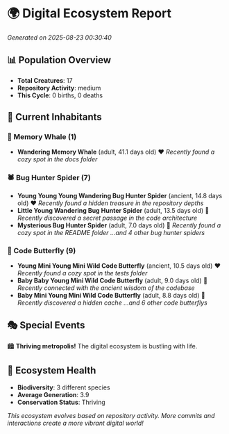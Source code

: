 # 🌍 Digital Ecosystem Report
*Generated on 2025-08-23 00:30:40*

## 📊 Population Overview
- **Total Creatures**: 17
- **Repository Activity**: medium
- **This Cycle**: 0 births, 0 deaths

## 👥 Current Inhabitants

### 🐋 Memory Whale (1)
- **Wandering Memory Whale** (adult, 41.1 days old) ❤️
  *Recently found a cozy spot in the docs folder*

### 🕷️ Bug Hunter Spider (7)
- **Young Young Young Wandering Bug Hunter Spider** (ancient, 14.8 days old) ❤️
  *Recently found a hidden treasure in the repository depths*
- **Little Young Wandering Bug Hunter Spider** (adult, 13.5 days old) 💛
  *Recently discovered a secret passage in the code architecture*
- **Mysterious Bug Hunter Spider** (adult, 7.0 days old) 💚
  *Recently found a cozy spot in the README folder*
  *...and 4 other bug hunter spiders*

### 🦋 Code Butterfly (9)
- **Young Mini Young Mini Wild Code Butterfly** (ancient, 10.5 days old) ❤️
  *Recently found a cozy spot in the tests folder*
- **Baby Baby Young Mini Wild Code Butterfly** (adult, 9.0 days old) 💛
  *Recently connected with the ancient wisdom of the codebase*
- **Baby Mini Young Mini Wild Code Butterfly** (adult, 8.8 days old) 💛
  *Recently discovered a hidden cache*
  *...and 6 other code butterflys*

## 🎭 Special Events

🏙️ **Thriving metropolis!** The digital ecosystem is bustling with life.

## 🔬 Ecosystem Health
- **Biodiversity**: 3 different species
- **Average Generation**: 3.9
- **Conservation Status**: Thriving

*This ecosystem evolves based on repository activity. More commits and interactions create a more vibrant digital world!*